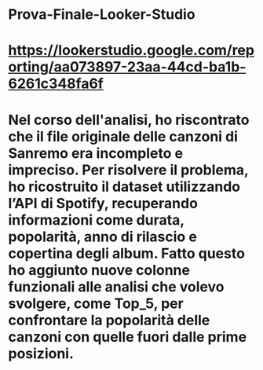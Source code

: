 # Prova-Finale-Looker-Studio

# https://lookerstudio.google.com/reporting/aa073897-23aa-44cd-ba1b-6261c348fa6f

# Nel corso dell'analisi, ho riscontrato che il file originale delle canzoni di Sanremo era incompleto e impreciso. Per risolvere il problema, ho ricostruito il dataset utilizzando l’API di Spotify, recuperando informazioni come durata, popolarità, anno di rilascio e copertina degli album. Fatto questo ho aggiunto nuove colonne funzionali alle analisi che volevo svolgere, come Top_5, per confrontare la popolarità delle canzoni con quelle fuori dalle prime posizioni.  

